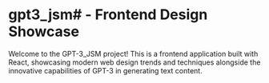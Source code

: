 # gpt3_jsm# - Frontend Design Showcase

Welcome to the GPT-3_JSM project! This is a frontend application built with React, showcasing modern web design trends and techniques alongside the innovative capabilities of GPT-3 in generating text content.

